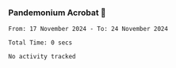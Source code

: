 ### Pandemonium Acrobat 🤸

<!--START_SECTION:waka-->

```all_time
From: 17 November 2024 - To: 24 November 2024

Total Time: 0 secs

No activity tracked
```

<!--END_SECTION:waka-->
